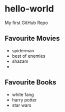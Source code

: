 # hello-world
My first GitHub Repo 


## Favourite Movies

- spiderman
- best of enemies
- shazam
- 
## Favourite Books

- white fang
- harry potter
- star wars